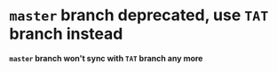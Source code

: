 # **`master` branch deprecated, use `TAT` branch instead**

**`master` branch won't sync with `TAT` branch any more**
